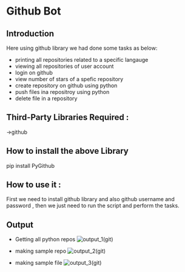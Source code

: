 # Github Bot 
## Introduction
Here using github library we had done some tasks as below:
-  printing all repositories related to a specific langauge
- viewing all repositories of user account
- login on github
- view number of stars of a spefic repository
- create repository on github using python
- push files ina repositroy using python
- delete file in a repository


## Third-Party Libraries Required :
->github

## How to install the above Library
pip install PyGithub

## How to use it :
First we need to install github library and also github username and password , then we just need to run the script and perform the tasks.


## Output
- Getting all python repos
![output_1(git)](https://user-images.githubusercontent.com/71593494/124963329-4b8b9d80-e03d-11eb-951f-afc5ccc3fcbe.png)

- making sample repo
![output_2(git)](https://user-images.githubusercontent.com/71593494/124963778-d8cef200-e03d-11eb-8886-fad3b228d587.png)

- making sample file
![output_3(git)](https://user-images.githubusercontent.com/71593494/124963794-dd93a600-e03d-11eb-8d36-9f8064bac86e.png)
